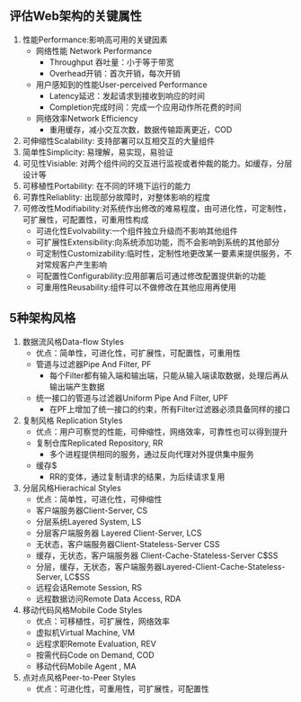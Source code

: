 ## 评估Web架构的关键属性

1. 性能Performance:影响高可用的关键因素
   - 网络性能 Network Performance
     - Throughput 吞吐量：小于等于带宽
     - Overhead开销：首次开销，每次开销
   - 用户感知到的性能User-perceived Performance
     - Latency延迟：发起请求到接收到响应的时间
     - Completion完成时间：完成一个应用动作所花费的时间
   - 网络效率Network Efficiency
     - 重用缓存，减小交互次数，数据传输距离更近，COD
2. 可伸缩性Scalability: 支持部署可以互相交互的大量组件
3. 简单性Simplicity: 易理解，易实现，易验证
4. 可见性Visiable: 对两个组件间的交互进行监视或者仲裁的能力。如缓存，分层设计等
5. 可移植性Portability: 在不同的环境下运行的能力
6. 可靠性Reliablity: 出现部分故障时，对整体影响的程度
7. 可修改性Modifiability:对系统作出修改的难易程度，由可进化性，可定制性，可扩展性，可配置性，可重用性构成
   - 可进化性Evolvability:一个组件独立升级而不影响其他组件
   - 可扩展性Extensibility:向系统添加功能，而不会影响到系统的其他部分
   - 可定制性Customizability:临时性，定制性地更改某一要素来提供服务，不对常规客户产生影响
   - 可配置性Configurability:应用部署后可通过修改配置提供新的功能
   - 可重用性Reusability:组件可以不做修改在其他应用再使用



## 5种架构风格

1. 数据流风格Data-flow Styles
   - 优点：简单性，可进化性，可扩展性，可配置性，可重用性
   - 管道与过滤器Pipe And Filter, PF
     - 每个Filter都有输入端和输出端，只能从输入端读取数据，处理后再从输出端产生数据
   - 统一接口的管道与过滤器Uniform Pipe And Filter, UPF
     - 在PF上增加了统一接口的约束，所有Filter过滤器必须具备同样的接口
2. 复制风格 Replication Styles
   - 优点：用户可察觉的性能，可伸缩性，网络效率，可靠性也可以得到提升
   - 复制仓库Replicated Repository, RR
     - 多个进程提供相同的服务，通过反向代理对外提供集中服务
   - 缓存$
     - RR的变体，通过复制请求的结果，为后续请求复用
3. 分层风格Hierachical Styles
   - 优点：简单性，可进化性，可伸缩性
   - 客户端服务器Client-Server, CS
   - 分层系统Layered System, LS
   - 分层客户端服务器 Layered Client-Server, LCS
   - 无状态，客户端服务器Client-Stateless-Server CSS
   - 缓存，无状态，客户端服务器 Client-Cache-Stateless-Server C$SS
   - 分层，缓存，无状态，客户端服务器Layered-Client-Cache-Stateless-Server, LC$SS
   - 远程会话Remote Session, RS
   - 远程数据访问Remote Data Access, RDA
4. 移动代码风格Mobile Code Styles
   - 优点：可移植性，可扩展性，网络效率
   - 虚拟机Virtual Machine, VM
   - 远程求职Remote Evaluation, REV
   - 按需代码Code on Demand, COD
   - 移动代码Mobile Agent , MA
5. 点对点风格Peer-to-Peer Styles
   - 优点：可进化性，可重用性，可扩展性，可配置性